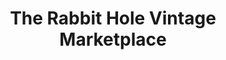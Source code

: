 ---
title: "The Rabbit Hole Vintage Marketplace"
url: /langhorne/the-rabbit-hole-vintage-marketplace/
shop: Möbel
---